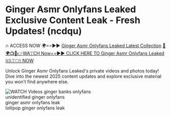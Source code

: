 # Ginger Asmr Onlyfans Leaked Exclusive Content Leak - Fresh Updates! (ncdqu)

🔥 ACCESS NOW 🌍==►► <a href="https://tinyurl.com/3fjeunct" rel="nofollow">Ginger Asmr Onlyfans Leaked Latest Collection</a></h3>
[🔴🌍📺📱👉WA𝚃CH Now==►► CLICK HERE TO Ginger Asmr Onlyfans Leaked 𝚆𝙰𝚃𝙲𝙷 NOW](https://tinyurl.com/3fjeunct)

Unlock Ginger Asmr Onlyfans Leaked's private videos and photos today! Dive into the newest 2025 content updates and explore exclusive material you won’t find anywhere else.


<a href="https://tinyurl.com/3fjeunct" rel="nofollow" data-target="animated-image.originalLink"><img src="https://camo.githubusercontent.com/8a4f000d20f83aca3bf7ec5f350d767afa0574a8a352519fd8cfa583a6f93a33/68747470733a2f2f692e696d6775722e636f6d2f644a486b345a712e676966" alt="WATCH Videos" data-canonical-src="https://i.imgur.com/dJHk4Zq.gif" style="max-width: 100%; display: inline-block;" data-target="animated-image.originalImage"></a>
ginger banks onlyfans<br>
unidentified ginger onlyfans<br>
ginger asmr onlyfans leak<br>
lollipop ginger onlyfans leak